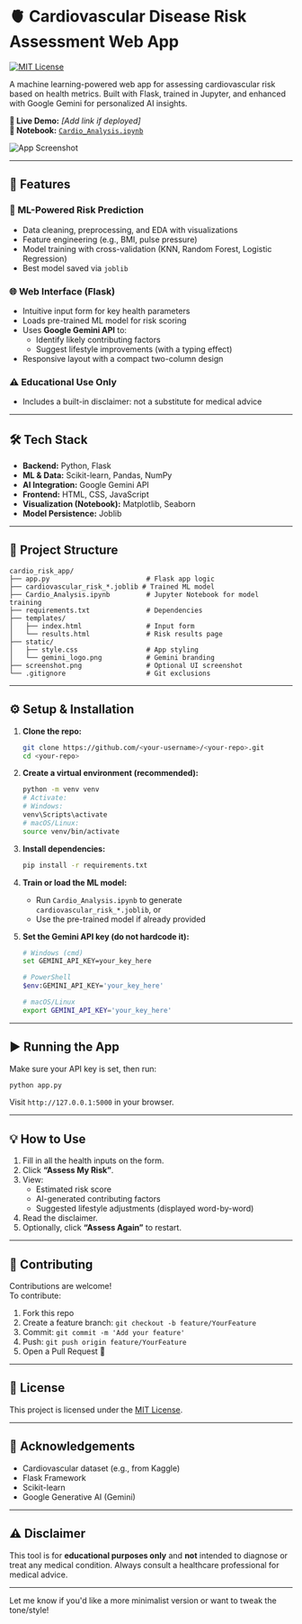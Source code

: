 # 🫀 Cardiovascular Disease Risk Assessment Web App

[![MIT License](https://img.shields.io/badge/License-MIT-yellow.svg)](https://opensource.org/licenses/MIT)

A machine learning-powered web app for assessing cardiovascular risk based on health metrics. Built with Flask, trained in Jupyter, and enhanced with Google Gemini for personalized AI insights.

**🔗 Live Demo:** *[Add link if deployed]*  
**📓 Notebook:** [`Cardio_Analysis.ipynb`](Cardio_Analysis.ipynb)

![App Screenshot](screenshot.png)

---

## 🚀 Features

### 🧠 ML-Powered Risk Prediction
- Data cleaning, preprocessing, and EDA with visualizations
- Feature engineering (e.g., BMI, pulse pressure)
- Model training with cross-validation (KNN, Random Forest, Logistic Regression)
- Best model saved via `joblib`

### 🌐 Web Interface (Flask)
- Intuitive input form for key health parameters
- Loads pre-trained ML model for risk scoring
- Uses **Google Gemini API** to:
  - Identify likely contributing factors
  - Suggest lifestyle improvements (with a typing effect)
- Responsive layout with a compact two-column design

### ⚠️ Educational Use Only
- Includes a built-in disclaimer: not a substitute for medical advice

---

## 🛠 Tech Stack

- **Backend:** Python, Flask
- **ML & Data:** Scikit-learn, Pandas, NumPy
- **AI Integration:** Google Gemini API
- **Frontend:** HTML, CSS, JavaScript
- **Visualization (Notebook):** Matplotlib, Seaborn
- **Model Persistence:** Joblib

---

## 📁 Project Structure

```
cardio_risk_app/
├── app.py                        # Flask app logic
├── cardiovascular_risk_*.joblib # Trained ML model
├── Cardio_Analysis.ipynb         # Jupyter Notebook for model training
├── requirements.txt              # Dependencies
├── templates/
│   ├── index.html                # Input form
│   └── results.html              # Risk results page
├── static/
│   ├── style.css                 # App styling
│   └── gemini_logo.png           # Gemini branding
├── screenshot.png                # Optional UI screenshot
└── .gitignore                    # Git exclusions
```

---

## ⚙️ Setup & Installation

1. **Clone the repo:**
   ```bash
   git clone https://github.com/<your-username>/<your-repo>.git
   cd <your-repo>
   ```

2. **Create a virtual environment (recommended):**
   ```bash
   python -m venv venv
   # Activate:
   # Windows:
   venv\Scripts\activate
   # macOS/Linux:
   source venv/bin/activate
   ```

3. **Install dependencies:**
   ```bash
   pip install -r requirements.txt
   ```

4. **Train or load the ML model:**
   - Run `Cardio_Analysis.ipynb` to generate `cardiovascular_risk_*.joblib`, or
   - Use the pre-trained model if already provided

5. **Set the Gemini API key (do not hardcode it):**
   ```bash
   # Windows (cmd)
   set GEMINI_API_KEY=your_key_here

   # PowerShell
   $env:GEMINI_API_KEY='your_key_here'

   # macOS/Linux
   export GEMINI_API_KEY='your_key_here'
   ```

---

## ▶️ Running the App

Make sure your API key is set, then run:

```bash
python app.py
```

Visit `http://127.0.0.1:5000` in your browser.

---

## 💡 How to Use

1. Fill in all the health inputs on the form.
2. Click **“Assess My Risk”**.
3. View:
   - Estimated risk score
   - AI-generated contributing factors
   - Suggested lifestyle adjustments (displayed word-by-word)
4. Read the disclaimer.
5. Optionally, click **“Assess Again”** to restart.

---

## 🤝 Contributing

Contributions are welcome!  
To contribute:

1. Fork this repo  
2. Create a feature branch: `git checkout -b feature/YourFeature`  
3. Commit: `git commit -m 'Add your feature'`  
4. Push: `git push origin feature/YourFeature`  
5. Open a Pull Request 🚀

---

## 📜 License

This project is licensed under the [MIT License](LICENSE).

---

## 🙏 Acknowledgements

- Cardiovascular dataset (e.g., from Kaggle)
- Flask Framework
- Scikit-learn
- Google Generative AI (Gemini)

---

## ⚠️ Disclaimer

This tool is for **educational purposes only** and **not** intended to diagnose or treat any medical condition. Always consult a healthcare professional for medical advice.

---

Let me know if you'd like a more minimalist version or want to tweak the tone/style!
